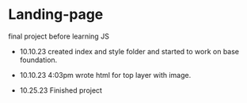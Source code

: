 # Landing-page
final project before learning JS



- 10.10.23
created index and style folder and started to work on base foundation.
- 10.10.23 4:03pm
wrote html for top layer with image.


- 10.25.23
Finished project
